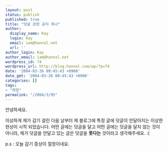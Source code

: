 ```yaml
---
layout: post
status: publish
published: true
title: "덧글 관련 공지 하나"
author:
  display_name: Kay
  login: Kay
  email: iam@hannal.net
  url: ''
author_login: Kay
author_email: iam@hannal.net
wordpress_id: 74
wordpress_url: http://blog.hannal.com/wp/?p=74
date: '2004-03-26 09:45:43 +0900'
date_gmt: '2004-03-26 00:45:43 +0900'
categories: []
tags:
- "희망"
permalink: "/2004/3/95"
---
```

<p>안녕하세요.</p>
<p>이상하게 제가 감기 걸린 다음 날부터 제 블로그에 특정 글에 덧글이 안달아지는 이상한 현상이 시작 되었습니다. 어떤 글에는 덧글을 달고 어떤 글에는 덧글을 달지 않는 것이 아니라, 제가 덧글을 안달고 있는 글은 덧글을 <b>못다는</b> 것이라고 생각해주세요. :(</p>
<p>p.s : 오늘 감기 증상이 절정이네요.</p>
